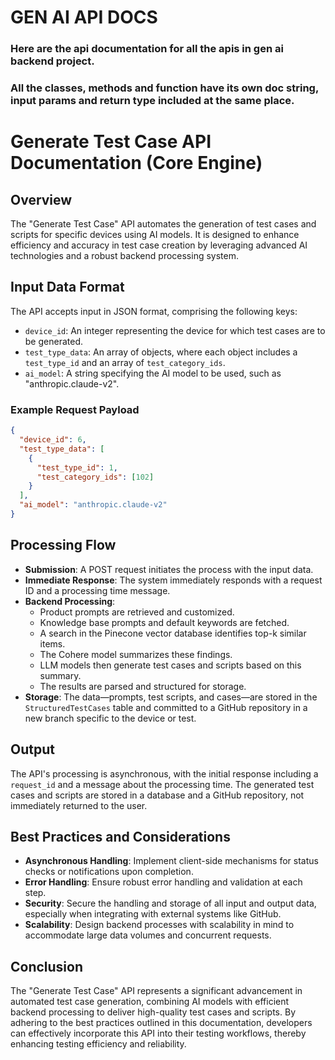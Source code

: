 
# GEN AI API DOCS
### Here are the api documentation for all the apis in gen ai backend project.
### All the classes, methods and function have its own doc string, input params and return type included at the same place.



# Generate Test Case API Documentation (Core Engine)
## Overview
The "Generate Test Case" API automates the generation of test cases and scripts for specific devices using AI models. It is designed to enhance efficiency and accuracy in test case creation by leveraging advanced AI technologies and a robust backend processing system.
## Input Data Format
The API accepts input in JSON format, comprising the following keys:
- `device_id`: An integer representing the device for which test cases are to be generated.
- `test_type_data`: An array of objects, where each object includes a `test_type_id` and an array of `test_category_ids`.
- `ai_model`: A string specifying the AI model to be used, such as "anthropic.claude-v2".
### Example Request Payload
```json
{
  "device_id": 6,
  "test_type_data": [
    {
      "test_type_id": 1,
      "test_category_ids": [102]
    }
  ],
  "ai_model": "anthropic.claude-v2"
}
```
## Processing Flow
- **Submission**: A POST request initiates the process with the input data.
- **Immediate Response**: The system immediately responds with a request ID and a processing time message.
- **Backend Processing**:
  - Product prompts are retrieved and customized.
  - Knowledge base prompts and default keywords are fetched.
  - A search in the Pinecone vector database identifies top-k similar items.
  - The Cohere model summarizes these findings.
  - LLM models then generate test cases and scripts based on this summary.
  - The results are parsed and structured for storage.
- **Storage**: The data—prompts, test scripts, and cases—are stored in the `StructuredTestCases` table and committed to a GitHub repository in a new branch specific to the device or test.
## Output
The API's processing is asynchronous, with the initial response including a `request_id` and a message about the processing time. The generated test cases and scripts are stored in a database and a GitHub repository, not immediately returned to the user.
## Best Practices and Considerations
- **Asynchronous Handling**: Implement client-side mechanisms for status checks or notifications upon completion.
- **Error Handling**: Ensure robust error handling and validation at each step.
- **Security**: Secure the handling and storage of all input and output data, especially when integrating with external systems like GitHub.
- **Scalability**: Design backend processes with scalability in mind to accommodate large data volumes and concurrent requests.
## Conclusion
The "Generate Test Case" API represents a significant advancement in automated test case generation, combining AI models with efficient backend processing to deliver high-quality test cases and scripts. By adhering to the best practices outlined in this documentation, developers can effectively incorporate this API into their testing workflows, thereby enhancing testing efficiency and reliability.



